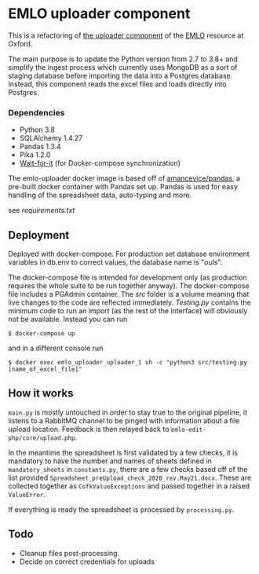 # EMLO uploader component

This is a refactoring of [the uploader component](https://github.com/culturesofknowledge/site-edit/tree/master/docker-uploader) of
the [EMLO](http://emlo.bodleian.ox.ac.uk/) resource at Oxford.

The main purpose is to update the Python version from 2.7 to 3.8+ and
simplify the ingest process which currently uses MongoDB as a sort of
staging database before importing the data into a Postgres database.
Instead, this component reads the excel files and loads directly into
Postgres.

### Dependencies
* Python 3.8
* SQLAlchemy 1.4.27
* Pandas 1.3.4
* Pika 1.2.0
* [Wait-for-it](https://github.com/vishnubob/wait-for-it) (for 
Docker-compose synchronization)
 
The emlo-uploader docker image is based off of [amancevice/pandas](https://github.com/amancevice/docker-pandas),
a pre-built docker container with Pandas set up. Pandas is used for easy
handling of the spreadsheet data, auto-typing and more.

see _requirements.txt_

## Deployment
Deployed with docker-compose. For production set database environment variables
in db.env to correct values, the database name is "_ouls_".

The docker-compose file is intended for development only (as production requires
the whole suite to be run together anyway). The docker-compose file includes a PGAdmin
container. The _src_ folder is a volume meaning that live changes to the code are
reflected immediately. _Testing.py_ contains the minimum code to run an import 
(as the rest of the interface) will obviously not be available. Instead you can run

`$ docker-compose up`

and in a different console run

`$ docker exec emlo_uploader_uploader_1 sh -c "python3 src/testing.py [name_of_excel_file]"`

## How it works

`main.py` is mostly untouched in order to stay true to the original pipeline, it
listens to a RabbitMQ channel to be pinged with information about a file upload
location. Feedback is then relayed back to `emlo-edit-php/core/upload.php`.

In the meantime the spreadsheet is first validated by a few checks, it is mandatory
to have the number and names of sheets defined in `mandatory_sheets` in 
`constants.py`, there are a few checks based off of the list provided
`Spreadsheet_preUpload_check_2020_rev.May21.docx`. These are collected together
as `CofkValueExceptions` and passed together in a raised `ValueError`.

If everything is ready the spreadsheet is processed by `processing.py`.

## Todo
* Cleanup files post-processing
* Decide on correct credentials for uploads